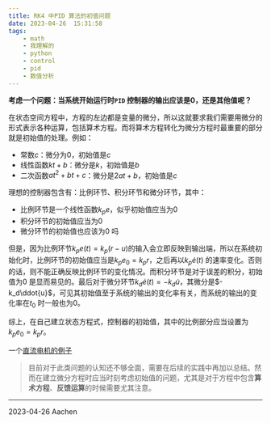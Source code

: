 ```yaml
---
title: RK4 中PID 算法的初值问题
date: 2023-04-26  15:31:58
tags:  
    - math  
    - 我理解的  
    - python  
    - control  
    - pid  
    - 数值分析  
---
```



**考虑一个问题：当系统开始运行时`PID` 控制器的输出应该是0，还是其他值呢？**   

<!-- more -->

在状态空间方程中，方程的左边都是变量的微分，所以这就要求我们需要用微分的形式表示各种运算，包括算术方程。而将算术方程转化为微分方程时最重要的部分就是初始值的处理。例如：  
  - 常数$c$：微分为$0$，初始值是$c$  
  - 线性函数$kt+b$：微分是$k$，初始值是$b$  
  - 二次函数$at^2+bt+c$：微分是$2at+b$，初始值是$c$  

理想的控制器包含有：比例环节、积分环节和微分环节，其中：  
  - 比例环节是一个线性函数$k_pe$，似乎初始值应当为$0$    
  - 积分环节的初始值应当为$0$  
  - 微分环节的初始值也应该为$0$ 吗

但是，因为比例环节$k_pe(t)=k_p(r-u)$的输入会立即反映到输出端，所以在系统初始化时，比例环节的初始值应当是$k_pe_0=k_pr$，之后再以$k_p\dot{e}(t)$ 的速率变化。否则的话，则不能正确反映比例环节的变化情况。而积分环节是对于误差的积分，初始值为$0$ 是显而易见的。最后对于微分环节$k_d\dot{e}(t)=-k_d\dot{u}$，其微分是$-k_d\ddot{u}$，可见其初始值至于系统的输出的变化率有关，而系统的输出的变化率在$t_0$ 时一般也为$0$。

综上，在自己建立状态方程式，控制器的初始值，其中的比例部分应当设置为$k_pe_0=k_pr$。   

一个[直流电机的例子](https://github.com/12Tall/yan_motor/blob/1858810c0ace5188a418b67fca3cd3128669263b/dc_motor_pid.ipynb)


> 目前对于此类问题的认知还不够全面，需要在后续的实践中再加以总结。然而在建立微分方程时应当时刻考虑初始值的问题，尤其是对于方程中包含**算术方程**、**反馈运算**的时候需要尤其注意。  

-----
2023-04-26 Aachen  